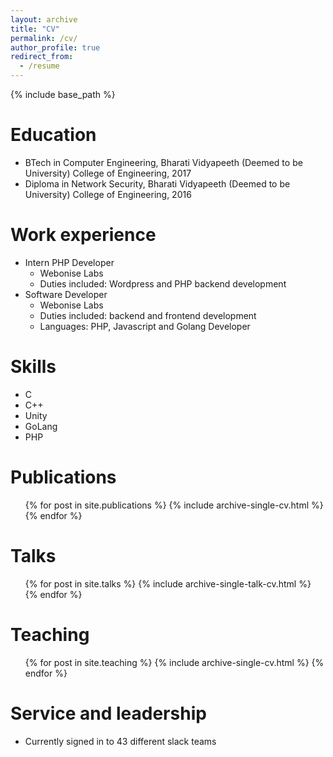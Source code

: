 ```yaml
---
layout: archive
title: "CV"
permalink: /cv/
author_profile: true
redirect_from:
  - /resume
---
```


{% include base_path %}

Education
======
* BTech in Computer Engineering, Bharati Vidyapeeth (Deemed to be University) College of Engineering, 2017
* Diploma in Network Security, Bharati Vidyapeeth (Deemed to be University) College of Engineering, 2016

Work experience
======
* Intern PHP Developer
  * Webonise Labs
  * Duties included: Wordpress and PHP backend development
* Software Developer
  * Webonise Labs
  * Duties included: backend and frontend development
  * Languages: PHP, Javascript and Golang Developer
  
Skills
======
* C
* C++
* Unity
* GoLang
* PHP

Publications
======
  <ul>{% for post in site.publications %}
    {% include archive-single-cv.html %}
  {% endfor %}</ul>
  
Talks
======
  <ul>{% for post in site.talks %}
    {% include archive-single-talk-cv.html %}
  {% endfor %}</ul>
  
Teaching
======
  <ul>{% for post in site.teaching %}
    {% include archive-single-cv.html %}
  {% endfor %}</ul>
  
Service and leadership
======
* Currently signed in to 43 different slack teams
